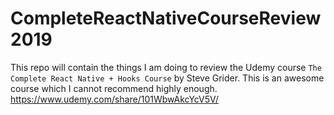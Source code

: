 # CompleteReactNativeCourseReview2019
This repo will contain the things I am doing to review the Udemy course `The Complete React Native + Hooks Course` by Steve Grider.  This is an awesome course which I cannot recommend highly enough. https://www.udemy.com/share/101WbwAkcYcV5V/
